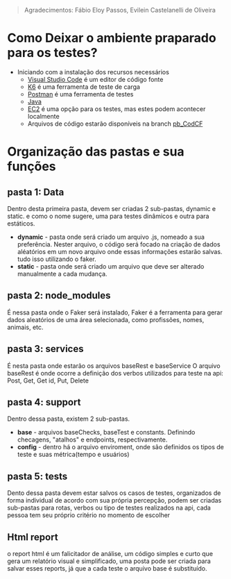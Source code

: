 > Agradecimentos: Fábio Eloy Passos, Evilein Castelanelli de Oliveira

# Como Deixar o ambiente praparado para os testes?
 - Iniciando com a instalação dos recursos necessários
   - [Visual Studio Code](https://code.visualstudio.com/download) é um editor de código fonte
   - [K6](https://k6.io/docs/get-started/installation/) é uma ferramenta de teste de carga
   - [Postman](https://www.postman.com/downloads/) é uma ferramenta de testes
   - [Java](https://www.java.com/pt-BR/download/ie_manual.jsp?locale=pt_BR)
   - [EC2](https://aws.amazon.com/pt/ec2/?trk=273714db-4e14-42ba-be75-e3e36c4bc786&sc_channel=ps&ef_id=Cj0KCQjwpc-oBhCGARIsAH6ote8FCqb2BPpzZmZZFXS_43aSGhqQ-3yZzwFYMIGakGMhwIJXSGPcQswaAlpuEALw_wcB:G:s&s_kwcid=AL!4422!3!589890540382!e!!g!!amazon%20ec2!16393914376!135045745338) é uma opção para os testes, mas estes podem acontecer localmente
   - Arquivos de código estarão disponíveis na branch [pb_CodCF](https://github.com/LaurenMonici/Compass/tree/pb_CodCF)


# Organização das pastas e sua funções
## pasta 1: Data
Dentro desta primeira pasta, devem ser criadas 2 sub-pastas, dynamic e static. e como o nome sugere, uma para testes dinâmicos e outra para estáticos.
 - **dynamic** - pasta onde será criado um arquivo .js, nomeado a sua preferência. Nester arquivo, o código será focado na criação de dados aléatórios em um novo arquivo onde essas informações estarão salvas. tudo isso utilizando o faker.
 - **static** - pasta onde será criado um arquivo que deve ser alterado manualmente a cada mudança.

## pasta 2: node_modules
É nessa pasta onde o Faker será instalado, Faker é a ferramenta para gerar dados aleatórios de uma área selecionada, como profissões, nomes, animais, etc.

## pasta 3: services
É nesta pasta onde estarão os arquivos baseRest e baseService
O arquivo baseRest é onde ocorre a definição dos verbos utilizados para teste na api: Post, Get, Get id, Put, Delete

## pasta 4: support
Dentro dessa pasta, existem 2 sub-pastas.
 - **base** - arquivos baseChecks, baseTest e constants.
Definindo checagens, "atalhos" e endpoints, respectivamente.
 - **config** - dentro há o arquivo enviroment, onde são definidos os tipos de teste e suas métrica(tempo e usuários)

## pasta 5: tests
Dento dessa pasta devem estar salvos os casos de testes, organizados de forma individual de acordo com sua própria percepção, podem ser criadas sub-pastas para rotas, verbos ou tipo de testes realizados na api, cada pessoa tem seu próprio critério no momento de escolher

## Html report
o report html é um falicitador de análise, um código simples e curto que gera um relatório visual e simplificado, uma posta pode ser criada para salvar esses reports, já que a cada teste o arquivo base é substituído.
